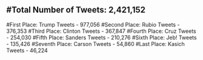 #Total Number of Tweets: 2,421,152 
---
#First Place: Trump Tweets - 977,056
#Second Place: Rubio Tweets - 376,353
#Third Place: Clinton Tweets - 367,847
#Fourth Place: Cruz Tweets - 254,030
#Fifth Place: Sanders Tweets - 210,276
#Sixth Place: Jeb! Tweets - 135,426
#Seventh Place: Carson Tweets - 54,860
#Last Place: Kasich Tweets - 46,224
